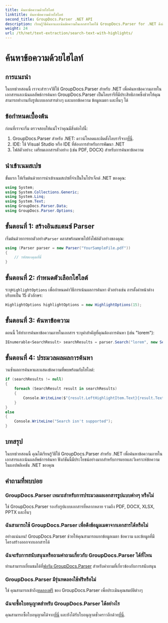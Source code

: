 ```yaml
---
title: ค้นหาข้อความด้วยไฮไลท์
linktitle: ค้นหาข้อความด้วยไฮไลท์
second_title: GroupDocs.Parser .NET API
description: เรียนรู้วิธีค้นหาและเน้นข้อความในเอกสารโดยใช้ GroupDocs.Parser for .NET ดึงข้อมูลเชิงลึกอันมีค่าออกมาอย่างมีประสิทธิภาพ
weight: 24
url: /th/net/text-extraction/search-text-with-highlights/
---
```


# ค้นหาข้อความด้วยไฮไลท์

## การแนะนำ
ในบทช่วยสอนนี้ เราจะสำรวจวิธีใช้ GroupDocs.Parser สำหรับ .NET เพื่อค้นหาข้อความภายในเอกสารและเน้นผลลัพธ์การค้นหา GroupDocs.Parser เป็นไลบรารีที่มีประสิทธิภาพซึ่งช่วยให้คุณสามารถทำงานกับรูปแบบเอกสารต่างๆ และแยกข้อความ ข้อมูลเมตา และอื่นๆ ได้
## ข้อกำหนดเบื้องต้น
ก่อนที่เราจะเริ่ม ตรวจสอบให้แน่ใจว่าคุณมีสิ่งต่อไปนี้:
1.  GroupDocs.Parser สำหรับ .NET: ดาวน์โหลดและติดตั้งไลบรารีจาก[ที่นี่](https://releases.groupdocs.com/parser/net/).
2. IDE: ใช้ Visual Studio หรือ IDE ที่ต้องการสำหรับการพัฒนา .NET
3. ไฟล์ตัวอย่าง: เตรียมเอกสารตัวอย่าง (เช่น PDF, DOCX) สำหรับการค้นหาข้อความ

## นำเข้าเนมสเปซ
ขั้นแรก ให้เริ่มต้นด้วยการนำเข้าเนมสเปซที่จำเป็นในโปรเจ็กต์ .NET ของคุณ:
```csharp
using System;
using System.Collections.Generic;
using System.Linq;
using System.Text;
using GroupDocs.Parser.Data;
using GroupDocs.Parser.Options;
```
## ขั้นตอนที่ 1: สร้างอินสแตนซ์ Parser
 เริ่มต้นด้วยการยกตัวอย่าง`Parser` คลาสพร้อมพาธไปยังไฟล์ตัวอย่างของคุณ:
```csharp
using (Parser parser = new Parser("YourSampleFile.pdf"))
{
    // รหัสของคุณที่นี่
}
```
## ขั้นตอนที่ 2: กำหนดตัวเลือกไฮไลต์
 ระบุ`HighlightOptions` เพื่อกำหนดค่าวิธีการเน้นผลการค้นหา ตัวอย่างเช่น การตั้งค่าหน้าต่างบริบทเป็น 15 ตัวอักษร:
```csharp
HighlightOptions highlightOptions = new HighlightOptions(15);
```
## ขั้นตอนที่ 3: ค้นหาข้อความ
ตอนนี้ ให้ทำการค้นหาข้อความภายในเอกสาร ระบุคำสำคัญที่คุณต้องการค้นหา (เช่น "lorem"):
```csharp
IEnumerable<SearchResult> searchResults = parser.Search("lorem", new SearchOptions(true, false, false, highlightOptions));
```
## ขั้นตอนที่ 4: ประมวลผลผลการค้นหา
วนซ้ำผลการค้นหาและแสดงข้อความที่พบพร้อมกับไฮไลต์:
```csharp
if (searchResults != null)
{
    foreach (SearchResult result in searchResults)
    {
        Console.WriteLine($"{result.LeftHighlightItem.Text}{result.Text}{result.RightHighlightItem.Text}");
    }
}
else
{
    Console.WriteLine("Search isn't supported");
}
```

## บทสรุป
ในบทช่วยสอนนี้ คุณได้เรียนรู้วิธีใช้ GroupDocs.Parser สำหรับ .NET เพื่อค้นหาข้อความภายในเอกสารและเน้นผลลัพธ์การค้นหา ฟังก์ชันนี้มีประโยชน์อย่างมากสำหรับการแยกและวิเคราะห์ข้อความในแอปพลิเคชัน .NET ของคุณ

## คำถามที่พบบ่อย
### GroupDocs.Parser เหมาะสำหรับการประมวลผลเอกสารรูปแบบต่างๆ หรือไม่
ใช่ GroupDocs.Parser รองรับรูปแบบเอกสารที่หลากหลาย รวมถึง PDF, DOCX, XLSX, PPTX และอื่นๆ
### ฉันสามารถใช้ GroupDocs.Parser เพื่อดึงข้อมูลเมตาจากเอกสารได้หรือไม่
อย่างแน่นอน! GroupDocs.Parser ช่วยให้คุณสามารถแยกข้อมูลเมตา ข้อความ และข้อมูลที่มีโครงสร้างออกจากเอกสารได้
### ฉันจะรับการสนับสนุนหรือถามคำถามเกี่ยวกับ GroupDocs.Parser ได้ที่ไหน
 ท่านสามารถเยี่ยมชมได้ที่[ฟอรัม GroupDocs.Parser](https://forum.groupdocs.com/c/parser/17) สำหรับคำถามที่เกี่ยวข้องกับการสนับสนุน
### GroupDocs.Parser มีรุ่นทดลองใช้ฟรีหรือไม่
 ใช่ คุณสามารถเข้าถึง[ทดลองฟรี](https://releases.groupdocs.com/) ของ GroupDocs.Parser เพื่อประเมินคุณสมบัติต่างๆ
### ฉันจะซื้อใบอนุญาตสำหรับ GroupDocs.Parser ได้อย่างไร
 คุณสามารถซื้อใบอนุญาตได้จาก[ที่นี่](https://purchase.groupdocs.com/buy) และยังได้รับใบอนุญาตชั่วคราวอีกด้วย[ที่นี่](https://purchase.groupdocs.com/temporary-license/).